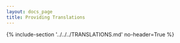 ```yaml
---
layout: docs_page
title: Providing Translations
---
```


{% include-section '../../../TRANSLATIONS.md' no-header=True %}